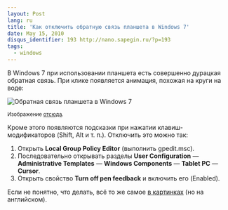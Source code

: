 ```yaml
---
layout: Post
lang: ru
title: 'Как отключить обратную связь планшета в Windows 7'
date: May 15, 2010
disqus_identifier: 193 http://nano.sapegin.ru/?p=193
tags:
  - windows
---
```


В Windows 7 при использовании планшета есть совершенно дурацкая обратная связь. При клике появляется анимация, похожая на круги на воде:

![Обратная связь планшета в Windows 7](/images/pen_feedback.png)

<small>Изображение [отсюда](http://blogs.msdn.com/saveenr/archive/2010/01/06/configuring-windows-7-and-your-pressure-sensitive-tablet-to-avoid-cursor-ring-animations-a-k-a-dynamic-feedback.aspx).</small>

Кроме этого появляются подсказки при нажатии клавиш-модификаторов (Shift, Alt и т. п.). Отключить это можно так:

1. Открыть **Local Group Policy Editor** (выполнить gpedit.msc).
2. Последовательно открывать разделы **User Configuration** — **Administrative Templates** — **Windows Components** — **Tablet PC** — **Cursor**.
3. Открыть свойство **Turn off pen feedback** и включить его (Enabled).

Если не понятно, что делать, всё то же самое [в картинках](http://blogs.msdn.com/saveenr/archive/2010/01/06/configuring-windows-7-and-your-pressure-sensitive-tablet-to-avoid-cursor-ring-animations-a-k-a-dynamic-feedback.aspx) (но на английском).
